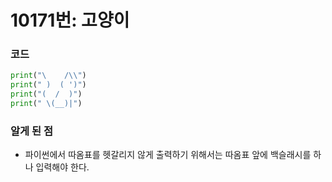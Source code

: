 # 10171번: 고양이

### 코드

```python
print("\    /\\")
print(" )  ( ')")
print("(  /  )")
print(" \(__)|")
```

### 알게 된 점

- 파이썬에서 따옴표를 헷갈리지 않게 출력하기 위해서는 따옴표 앞에 백슬래시를 하나 입력해야 한다.
